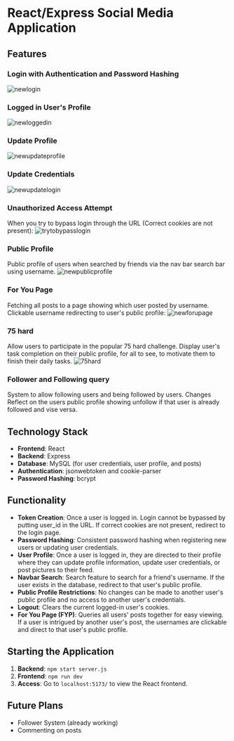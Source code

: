 # React/Express Social Media Application

## Features

### Login with Authentication and Password Hashing
![newlogin](https://github.com/user-attachments/assets/1923780f-56af-4132-98fb-6a0cd202ee3e)

### Logged in User's Profile
![newloggedin](https://github.com/user-attachments/assets/d77b0f7f-b4c5-4c59-9d75-6d44b93908d0)

### Update Profile
![newupdateprofile](https://github.com/user-attachments/assets/9c5536db-066a-4337-8ba4-18418339c72b)

### Update Credentials
![newupdatelogin](https://github.com/user-attachments/assets/6545b445-7f4b-4976-9a62-36433820c21a)

### Unauthorized Access Attempt
When you try to bypass login through the URL (Correct cookies are not present):
![trytobypasslogin](https://github.com/user-attachments/assets/a306572b-6c57-4f40-950d-9fbce505b48c)

### Public Profile
Public profile of users when searched by friends via the nav bar search bar using username.
![newpublicprofile](https://github.com/user-attachments/assets/4abdec00-090c-4e93-8677-79f6f4ab83f9)


### For You Page
Fetching all posts to a page showing which user posted by username. Clickable username redirecting to user's public profile:
![newforupage](https://github.com/user-attachments/assets/bb4785e2-0f44-4eed-9f6c-6c0fd0b1b929)

### 75 hard
Allow users to participate in the popular 75 hard challenge. Display user's task completion on their public profile, for all to see, to motivate them to finish their daily tasks.
![75hard](https://github.com/user-attachments/assets/790aff89-9ae5-4081-8fb1-44b77e140703)

### Follower and Following query
System to allow following users and being followed by users. Changes Reflect on the users public profile showing unfollow if that user is already followed and vise versa.


## Technology Stack
- **Frontend**: React
- **Backend**: Express
- **Database**: MySQL (for user credentials, user profile, and posts)
- **Authentication**: jsonwebtoken and cookie-parser
- **Password Hashing**: bcrypt

## Functionality
- **Token Creation**: Once a user is logged in. Login cannot be bypassed by putting user_id in the URL. If correct cookies are not present, redirect to the login page.
- **Password Hashing**: Consistent password hashing when registering new users or updating user credentials.
- **User Profile**: Once a user is logged in, they are directed to their profile where they can update profile information, update user credentials, or post pictures to their feed.
- **Navbar Search**: Search feature to search for a friend's username. If the user exists in the database, redirect to that user's public profile.
- **Public Profile Restrictions**: No changes can be made to another user's public profile and no access to another user's credentials.
- **Logout**: Clears the current logged-in user's cookies.
- **For You Page (FYP)**: Queries all users' posts together for easy viewing. If a user is intrigued by another user's post, the usernames are clickable and direct to that user's public profile.

## Starting the Application
1. **Backend**: `npm start server.js`
2. **Frontend**: `npm run dev`
3. **Access**: Go to `localhost:5173/` to view the React frontend.

## Future Plans
- Follower System (already working)
- Commenting on posts
